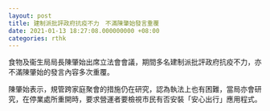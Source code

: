 ```yaml
---
layout: post
title: 建制派批評政府抗疫不力　不滿陳肇始發言重覆
date: 2021-01-13 18:27:08.000000000 +08:00
categories: rthk
---
```


食物及衞生局局長陳肇始出席立法會會議，期間多名建制派批評政府抗疫不力，亦不滿陳肇始的發言內容多次重覆。

陳肇始表示，規管跨家庭聚會的措施仍在研究，認為執法上也有困難，當局亦會研究，在停業處所重開時，要求營運者要檢視市民有否安裝「安心出行」應用程式。
